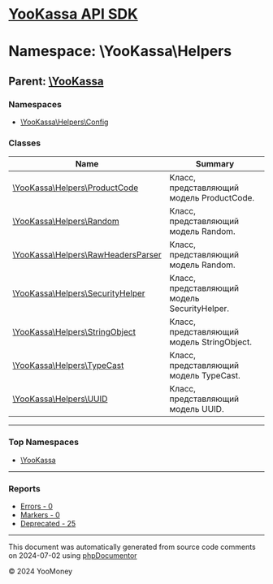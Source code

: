 # [YooKassa API SDK](../home.md)

# Namespace: \YooKassa\Helpers

## Parent: [\YooKassa](../namespaces/yookassa.md)

### Namespaces

* [\YooKassa\Helpers\Config](../namespaces/yookassa-helpers-config.md)

### Classes

| Name | Summary |
| ---- | ------- |
| [\YooKassa\Helpers\ProductCode](../classes/YooKassa-Helpers-ProductCode.md) | Класс, представляющий модель ProductCode. |
| [\YooKassa\Helpers\Random](../classes/YooKassa-Helpers-Random.md) | Класс, представляющий модель Random. |
| [\YooKassa\Helpers\RawHeadersParser](../classes/YooKassa-Helpers-RawHeadersParser.md) | Класс, представляющий модель Random. |
| [\YooKassa\Helpers\SecurityHelper](../classes/YooKassa-Helpers-SecurityHelper.md) | Класс, представляющий модель SecurityHelper. |
| [\YooKassa\Helpers\StringObject](../classes/YooKassa-Helpers-StringObject.md) | Класс, представляющий модель StringObject. |
| [\YooKassa\Helpers\TypeCast](../classes/YooKassa-Helpers-TypeCast.md) | Класс, представляющий модель TypeCast. |
| [\YooKassa\Helpers\UUID](../classes/YooKassa-Helpers-UUID.md) | Класс, представляющий модель UUID. |

---

### Top Namespaces

* [\YooKassa](../namespaces/yookassa.md)

---

### Reports
* [Errors - 0](../reports/errors.md)
* [Markers - 0](../reports/markers.md)
* [Deprecated - 25](../reports/deprecated.md)

---

This document was automatically generated from source code comments on 2024-07-02 using [phpDocumentor](http://www.phpdoc.org/)

&copy; 2024 YooMoney